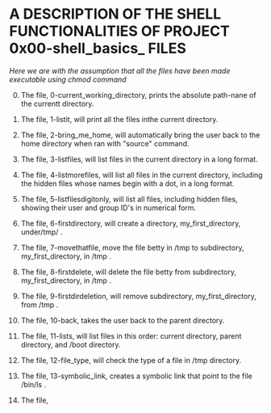 # **A DESCRIPTION OF THE SHELL FUNCTIONALITIES OF PROJECT 0x00-shell_basics_ FILES**

_Here we are with the assumption that all the files have been made executable using chmod command_

0. The file, 0-current_working_directory, prints the absolute path-nane of the currentt directory.

1. The file, 1-listit, will print all the files inthe current directory.

2. The file, 2-bring_me_home,  will automatically bring the user back to the home directory when ran with "source" command.

3. The file, 3-listfiles, will list files in the current directory in a long format.

4. The file, 4-listmorefiles, will list all files in the current directory, including the hidden files  whose names begin with a dot, in a long format.

5. The file, 5-listfilesdigitonly, will list all files, including hidden files, showing their user and group ID's in numerical form.

6. The file, 6-firstdirectory, will create a directory, my_first_directory, under/tmp/ .

7. The file, 7-movethatfile, move the file betty in /tmp to subdirectory, my_first_directory, in /tmp .

8. The file, 8-firstdelete, will delete the file betty from subdirectory, my_first_directory, in /tmp .

9. The file, 9-firstdirdeletion, will remove subdirectory, my_first_directory, from /tmp .

10. The file, 10-back, takes the user back to the parent directory.

11. The file, 11-lists, will list files in this order: current directory, parent directory, and /boot directory.

12. The file, 12-file_type, will check the type of a file in /tmp directory.

13. The file, 13-symbolic_link, creates a symbolic link that point to the file /bin/ls .

14. The file,      
